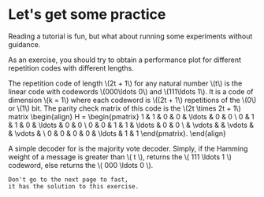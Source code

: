 # Let's get some practice

Reading a tutorial is fun,
but what about running some experiments
without guidance.

As an exercise, 
you should try to obtain a performance plot for different
repetition codes with different lengths.

The repetition code of length \\(2t + 1\\) for any natural number \\(t\\)
is the linear code with codewords \\(000\ldots 0\\) and \\(111\ldots 1\\).
It is a code of dimension \\(k = 1\\) where each codeword is \\((2t + 1\\)
repetitions of the \\(0\\) or \\(1\\) bit.
The parity check matrix of this code is the \\(2t \times 2t + 1\\)
matrix
\begin{align}
    H = 
    \begin{pmatrix}
        1 & 1 & 0 & 0 & \ldots & 0 & 0 \\
        0 & 1 & 1 & 0 & \ldots & 0 & 0 \\
        0 & 0 & 1 & 1 & \ldots & 0 & 0 \\
        & \vdots & & \vdots & & \vdots & \\
        0 & 0 & 0 & 0 & \ldots & 1 & 1
    \end{pmatrix}.
\end{align}

A simple decoder for is the majority vote decoder.
Simply,
if the Hamming weight of a message is greater than \\( t \\),
returns the \\( 111 \ldots 1 \\) codeword,
else returns the \\( 000 \ldots 0 \\).

```{warning}
Don't go to the next page to fast,
it has the solution to this exercise.
```
